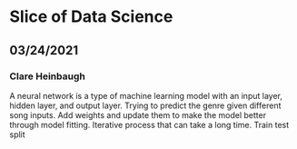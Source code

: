 # Slice of Data Science 

## 03/24/2021

### Clare Heinbaugh

A neural network is a type of machine learning model with an input layer, hidden layer, and output layer. Trying to predict the genre given different song inputs. Add weights and update them to make the model better through model fitting. Iterative process that can take a long time. Train test split 
